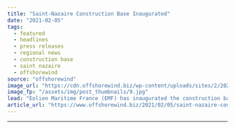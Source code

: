 ```yaml
---
title: "Saint-Nazaire Construction Base Inaugurated"
date: "2021-02-05"
tags: 
  - featured
  - headlines
  - press releases
  - regional news
  - construction base
  - saint nazaire
  - offshorewind
source: "offshorewind"
image_url: "https://cdn.offshorewind.biz/wp-content/uploads/sites/2/2021/02/05105003/Saint-Nazaire-Construction-Base-Inaugurated-e1612519233956.jpg"
image_fp: "/assets/img/post_thumbnails/9.jpg"
lead: "Eolien Maritime France (EMF) has inaugurated the construction base for the Saint-Nazaire offshore wind"
article_url: "https://www.offshorewind.biz/2021/02/05/saint-nazaire-construction-base-inaugurated/"
---
```


---
